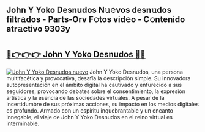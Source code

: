 ## John Y Yoko Desnudos N𝚞𝚎vos desn𝚞dos filtr𝚊dos - Parts-Orv F𝚘tos vid𝚎o - C𝚘ntenido atr𝚊ctivo 9303y

# <h2><a href="http://mb7dx4h.tromn.icu/?c=John+Y+Yoko+Desnudos">🔗👉👉👉 John Y Yoko Desnudos 🔗🔗</a></h2>

[![John Y Yoko Desnudos nuevo](https://i.imgur.com/pEAQMta.gif)](http://mb7dx4h.tromn.icu/?c=John+Y+Yoko+Desnudos)
John Y Yoko Desnudos, una persona multifacética y provocativa, desafía la descripción simple. Su innovadora autopresentación en el ámbito digital ha cautivado y enfurecido a sus seguidores, provocando debates sobre el consentimiento, la expresión artística y la esencia de las sociedades virtuales. A pesar de la incertidumbre de sus próximas acciones, su impacto en los medios digitales es profundo. Armado con un espíritu inquebrantable y un encanto innegable, el viaje de John Y Yoko Desnudos en el reino virtual es interminable.

